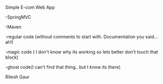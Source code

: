 Simple E-com Web App



-SpringMVC

-Maven

-regular code (without comments to start with. Documentation you said… ah!)

-magic code ( I don't know why its working so lets better don't touch that block)

-ghost code(I can't find that thing.. but I know its there)







Ritesh Gaur